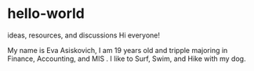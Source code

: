 # hello-world
ideas, resources, and discussions
Hi everyone!

My name is Eva Asiskovich, I am 19 years old and tripple majoring in Finance, Accounting, and MIS . 
I like to Surf, Swim, and Hike with my dog. 

